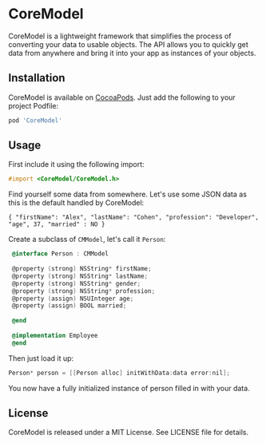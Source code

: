 # CoreModel

CoreModel is a lightweight framework that simplifies the process of converting your data to usable objects. The API allows you to quickly get data from anywhere and bring it into your app as instances of your objects.

## Installation

CoreModel is available on [CocoaPods](http://cocoapods.org). Just add the following to your project Podfile:

```ruby
pod 'CoreModel'
```

## Usage

First include it using the following import:

```objective-c
#import <CoreModel/CoreModel.h>
```

Find yourself some data from somewhere. Let's use some JSON data as this is the default handled by CoreModel:

`{ "firstName": "Alex", "lastName": "Cohen", "profession": "Developer", "age", 37, "married" : NO }`

Create a subclass of `CMModel`, let's call it `Person`:

```objective-c
 @interface Person : CMModel
 
 @property (strong) NSString* firstName;
 @property (strong) NSString* lastName;
 @property (strong) NSString* gender;
 @property (strong) NSString* profession;
 @property (assign) NSUInteger age;
 @property (assign) BOOL married;
 
 @end
 
 @implementation Employee
 @end
 ```
 
 Then just load it up:
 
 ```objective-c
 Person* person = [[Person alloc] initWithData:data error:nil];
 ```
 
 You now have a fully initialized instance of person filled in with your data.
 
## License

CoreModel is released under a MIT License. See LICENSE file for details.



